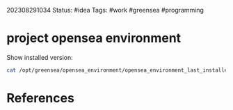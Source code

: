 202308291034
Status: #idea
Tags: #work #greensea #programming 

# project opensea environment

Show installed version:
```bash
cat /opt/greensea/opensea_environment/opensea_environment_last_installed
```

# References

